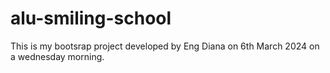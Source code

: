 # alu-smiling-school
This is my bootsrap project developed by Eng Diana on 6th March 2024 on a wednesday morning.